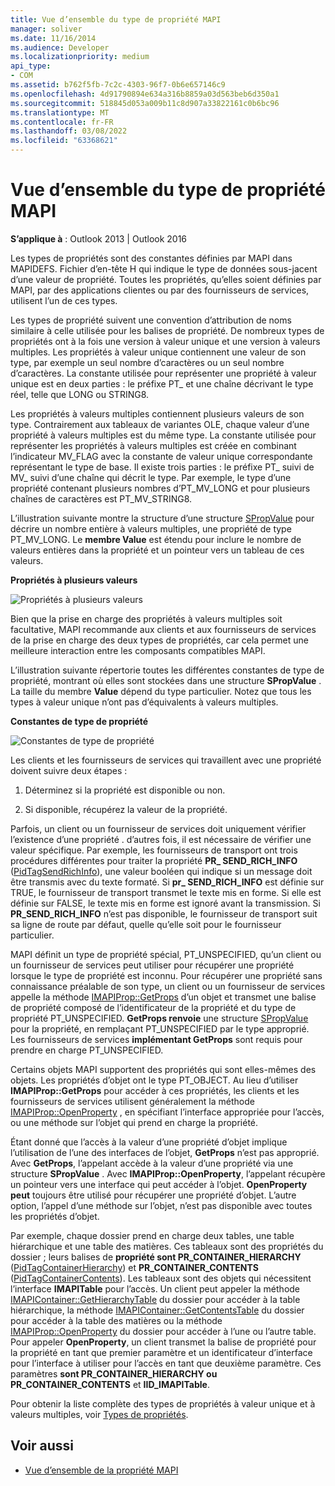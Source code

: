 ```yaml
---
title: Vue d’ensemble du type de propriété MAPI
manager: soliver
ms.date: 11/16/2014
ms.audience: Developer
ms.localizationpriority: medium
api_type:
- COM
ms.assetid: b762f5fb-7c2c-4303-96f7-0b6e657146c9
ms.openlocfilehash: 4d91790894e634a316b8859a03d563beb6d350a1
ms.sourcegitcommit: 518845d053a009b11c8d907a33822161c0b6bc96
ms.translationtype: MT
ms.contentlocale: fr-FR
ms.lasthandoff: 03/08/2022
ms.locfileid: "63368621"
---
```

# <a name="mapi-property-type-overview"></a>Vue d’ensemble du type de propriété MAPI
  
**S’applique à** : Outlook 2013 | Outlook 2016 
  
Les types de propriétés sont des constantes définies par MAPI dans MAPIDEFS. Fichier d’en-tête H qui indique le type de données sous-jacent d’une valeur de propriété. Toutes les propriétés, qu’elles soient définies par MAPI, par des applications clientes ou par des fournisseurs de services, utilisent l’un de ces types. 
  
Les types de propriété suivent une convention d’attribution de noms similaire à celle utilisée pour les balises de propriété. De nombreux types de propriétés ont à la fois une version à valeur unique et une version à valeurs multiples. Les propriétés à valeur unique contiennent une valeur de son type, par exemple un seul nombre d’caractères ou un seul nombre d’caractères. La constante utilisée pour représenter une propriété à valeur unique est en deux parties : le préfixe PT_ et une chaîne décrivant le type réel, telle que LONG ou STRING8. 
  
Les propriétés à valeurs multiples contiennent plusieurs valeurs de son type. Contrairement aux tableaux de variantes OLE, chaque valeur d’une propriété à valeurs multiples est du même type. La constante utilisée pour représenter les propriétés à valeurs multiples est créée en combinant l’indicateur MV_FLAG avec la constante de valeur unique correspondante représentant le type de base. Il existe trois parties : le préfixe PT_ suivi de MV_ suivi d’une chaîne qui décrit le type. Par exemple, le type d’une propriété contenant plusieurs nombres d’PT_MV_LONG et pour plusieurs chaînes de caractères est PT_MV_STRING8.
  
L’illustration suivante montre la structure d’une structure [SPropValue](spropvalue.md) pour décrire un nombre entière à valeurs multiples, une propriété de type PT_MV_LONG. Le **membre Value** est étendu pour inclure le nombre de valeurs entières dans la propriété et un pointeur vers un tableau de ces valeurs. 
  
**Propriétés à plusieurs valeurs**
  
![Propriétés à plusieurs valeurs](media/amapi_12.gif "Propriétés à plusieurs valeurs")
  
Bien que la prise en charge des propriétés à valeurs multiples soit facultative, MAPI recommande aux clients et aux fournisseurs de services de la prise en charge des deux types de propriétés, car cela permet une meilleure interaction entre les composants compatibles MAPI.
  
L’illustration suivante répertorie toutes les différentes constantes de type de propriété, montrant où elles sont stockées dans une structure **SPropValue** . La taille du membre **Value** dépend du type particulier. Notez que tous les types à valeur unique n’ont pas d’équivalents à valeurs multiples. 
  
**Constantes de type de propriété**
  
![Constantes de type de propriété](media/amapi_11.gif "Constantes de type de propriété")
  
Les clients et les fournisseurs de services qui travaillent avec une propriété doivent suivre deux étapes :
  
1. Déterminez si la propriété est disponible ou non.
    
2. Si disponible, récupérez la valeur de la propriété.
    
Parfois, un client ou un fournisseur de services doit uniquement vérifier l’existence d’une propriété . d’autres fois, il est nécessaire de vérifier une valeur spécifique. Par exemple, les fournisseurs de transport ont trois procédures différentes pour traiter la propriété **PR\_ SEND_RICH_INFO** ([PidTagSendRichInfo](pidtagsendrichinfo-canonical-property.md)), une valeur booléen qui indique si un message doit être transmis avec du texte formaté. Si **pr\_ SEND_RICH_INFO** est définie sur TRUE, le fournisseur de transport transmet le texte mis en forme. Si elle est définie sur FALSE, le texte mis en forme est ignoré avant la transmission. Si **PR_SEND_RICH_INFO** n’est pas disponible, le fournisseur de transport suit sa ligne de route par défaut, quelle qu’elle soit pour le fournisseur particulier. 
  
MAPI définit un type de propriété spécial, PT_UNSPECIFIED, qu’un client ou un fournisseur de services peut utiliser pour récupérer une propriété lorsque le type de propriété est inconnu. Pour récupérer une propriété sans connaissance préalable de son type, un client ou un fournisseur de services appelle la méthode [IMAPIProp::GetProps](imapiprop-getprops.md) d’un objet et transmet une balise de propriété composé de l’identificateur de la propriété et du type de propriété PT_UNSPECIFIED. **GetProps renvoie** une structure [SPropValue](spropvalue.md) pour la propriété, en remplaçant PT_UNSPECIFIED par le type approprié. Les fournisseurs de services **implémentant GetProps** sont requis pour prendre en charge PT_UNSPECIFIED. 
  
Certains objets MAPI supportent des propriétés qui sont elles-mêmes des objets. Les propriétés d’objet ont le type PT_OBJECT. Au lieu d’utiliser **IMAPIProp::GetProps** pour accéder à ces propriétés, les clients et les fournisseurs de services utilisent généralement la méthode [IMAPIProp::OpenProperty](imapiprop-openproperty.md) , en spécifiant l’interface appropriée pour l’accès, ou une méthode sur l’objet qui prend en charge la propriété. 
  
Étant donné que l’accès à la valeur d’une propriété d’objet implique l’utilisation de l’une des interfaces de l’objet, **GetProps** n’est pas approprié. Avec **GetProps**, l’appelant accède à la valeur d’une propriété via une structure **SPropValue** . Avec **IMAPIProp::OpenProperty**, l’appelant récupère un pointeur vers une interface qui peut accéder à l’objet. **OpenProperty peut** toujours être utilisé pour récupérer une propriété d’objet. L’autre option, l’appel d’une méthode sur l’objet, n’est pas disponible avec toutes les propriétés d’objet. 
  
Par exemple, chaque dossier prend en charge deux tables, une table hiérarchique et une table des matières. Ces tableaux sont des propriétés du dossier ; leurs balises de **propriété sont PR_CONTAINER_HIERARCHY** ([PidTagContainerHierarchy](pidtagcontainerhierarchy-canonical-property.md)) et **PR_CONTAINER_CONTENTS** ([PidTagContainerContents](pidtagcontainercontents-canonical-property.md)). Les tableaux sont des objets qui nécessitent l’interface **IMAPITable** pour l’accès. Un client peut appeler la méthode [IMAPIContainer::GetHierarchyTable](imapicontainer-gethierarchytable.md) du dossier pour accéder à la table hiérarchique, la méthode [IMAPIContainer::GetContentsTable](imapicontainer-getcontentstable.md) du dossier pour accéder à la table des matières ou la méthode [IMAPIProp::OpenProperty](imapiprop-openproperty.md) du dossier pour accéder à l’une ou l’autre table. Pour appeler **OpenProperty**, un client transmet la balise de propriété pour la propriété en tant que premier paramètre et un identificateur d’interface pour l’interface à utiliser pour l’accès en tant que deuxième paramètre. Ces paramètres **sont PR_CONTAINER_HIERARCHY ou** **PR_CONTAINER_CONTENTS** et **IID_IMAPITable**.
  
Pour obtenir la liste complète des types de propriétés à valeur unique et à valeurs multiples, voir [Types de propriétés](property-types.md). 
  
## <a name="see-also"></a>Voir aussi

- [Vue d’ensemble de la propriété MAPI](mapi-property-overview.md)

